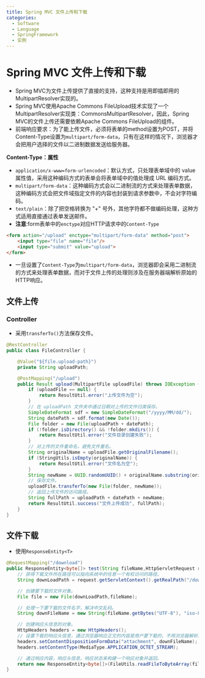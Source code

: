 ```yaml
---
title: Spring MVC 文件上传和下载
categories:
  - Software
  - Language
  - SpringFramework
  - 实例
---
```

# Spring MVC 文件上传和下载

- Spring MVC为文件上传提供了直接的支持，这种支持是用即插即用的MultipartResolver实现的。
- Spring MVC使用Apache Commons FileUpload技术实现了一个MultipartResolver实现类：CommonsMultipartResolver，因此，Spring MVC的文件上传还需要依赖Apache Commons FileUpload的组件。
- 前端响应要求：为了能上传文件，必须将表单的method设置为POST，并将Content-Type设置为`multipart/form-data`，只有在这样的情况下，浏览器才会把用户选择的文件以二进制数据发送给服务器。

**Content-Type：属性**

- `application/x-www=form-urlencoded`：默认方式，只处理表单域中的 value 属性值，采用这种编码方式的表单会将表单域中的值处理成 URL 编码方式。
- `multipart/form-data`：这种编码方式会以二进制流的方式来处理表单数据，这种编码方式会把文件域指定文件的内容也封装到请求参数中，不会对字符编码。
- `text/plain`：除了把空格转换为 "+" 号外，其他字符都不做编码处理，这种方式适用直接通过表单发送邮件。
- **注意**:form表单中的`enctype`对应HTTP请求中的`Content-Type`

```html
<form action="/upload" enctype="multipart/form-data" method="post">
    <input type="file" name="file"/>
    <input type="submit" value="upload">
</form>
```

- 一旦设置了`Content-Type`为`multipart/form-data`，浏览器即会采用二进制流的方式来处理表单数据，而对于文件上传的处理则涉及在服务器端解析原始的HTTP响应。

## 文件上传

### Controller

- 采用`transferTo()`方法保存文件。

```java
@RestController
public class FileController {

    @Value("${file.upload-path}")
    private String uploadPath;

    @PostMapping("/upload")
    public Result upload(MultipartFile uploadFile) throws IOException {
        if (uploadFile == null) {
            return ResultUtil.error("上传文件为空");
        }
        // 在 uploadPath 文件夹中通过日期对上传的文件归类保存。
        SimpleDateFormat sdf = new SimpleDateFormat("/yyyy/MM/dd/");
        String datePath = sdf.format(new Date());
        File folder = new File(uploadPath + datePath);
        if (!folder.isDirectory() && !folder.mkdirs()) {
            return ResultUtil.error("文件目录创建失败");
        }
        // 对上传的文件重命名，避免文件重名。
        String originalName = uploadFile.getOriginalFilename();
        if (StringUtils.isEmpty(originalName)) {
            return ResultUtil.error("文件名为空");
        }
        String newName = UUID.randomUUID() + originalName.substring(originalName.lastIndexOf("."));
        // 保存文件。
        uploadFile.transferTo(new File(folder, newName));
        // 返回上传文件的访问路径。
        String fullPath = uploadPath + datePath + newName;
        return ResultUtil.success("文件上传成功", fullPath);
    }
}

```

## 文件下载

- 使用`ResponseEntity<T>`

```java
@RequestMapping("/download")
public ResponseEntity<byte[]> test(String fileName,HttpServletRequest request) throws IOException {
    // 获得下载文件所在路径可以指向系统中的任意一个有权访问的路径。
    String downLoadPath = request.getServletContext().getRealPath("/download");

    // 创建要下载的文件对象。
    File file = new File(downLoadPath,fileName);

    // 处理一下要下载的文件名字，解决中文乱码。
    String downFileName = new String(fileName.getBytes("UTF-8"), "iso-8859-1");

    // 创建响应头信息的对象。
    HttpHeaders headers = new HttpHeaders();
    // 设置下载的响应头信息，通过浏览器响应正文的内容是用户要下载的，不用浏览器解析。
    headers.setContentDispositionFormData("attachment", downFileName);
    headers.setContentType(MediaType.APPLICATION_OCTET_STREAM);

    // 通过响应内容，响应头信息，响应状态来构建一个响应对象并返回。
    return new ResponseEntity<byte[]>(FileUtils.readFileToByteArray(file), headers, HttpStatus.CREATED);
}
```
